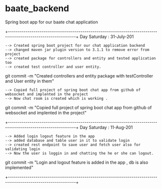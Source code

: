 # baate_backend
Spring boot app for our baate chat application


+----------------------------------------------------------------------------------------------------------------+
Day Saturday : 31-July-201

	--> Created spring boot project for our chat application backend
	--> changed maven jar plugin version to 3.1.1 to remove error from project
	--> created package for controllers and entity and tested application too
	--> created test controller and user entity.

git commit -m "Created controllers and entity package with testController and User entity in them"


	--> Copied full project of spring boot chat app from github of websocket and implented in the project
	--> Now chat room is created which is working .

git commit -m "Copied full project of spring boot chat app from github of websocket and implented in the project"

+----------------------------------------------------------------------------------------------------------------+
Day Saturday : 11-Aug-201
	
	--> Added login logout feature in the app
	--> added database and table user in it to validate login
	--> created rest endpoint to save user and fetch user also for validating login
	--> Now the user is loggin in and chatting the he or she can logout.

git commit -m "Login and logout feature is added in the app , db is also implemented"

+----------------------------------------------------------------------------------------------------------------+




